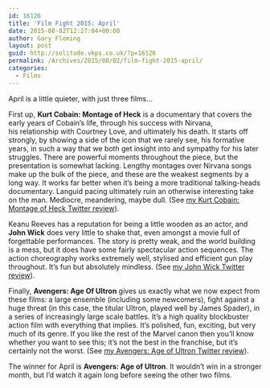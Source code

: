 ```yaml
---
id: 16126
title: 'Film Fight 2015: April'
date: 2015-08-02T12:27:04+00:00
author: Gary Fleming
layout: post
guid: http://solitude.vkps.co.uk/?p=16126
permalink: /Archives/2015/08/02/film-fight-2015-april/
categories:
  - Films
---
```

April is a little quieter, with just three films&#8230;

First up, **Kurt Cobain: Montage of Heck** is a documentary that covers the early years of Cobain&#8217;s life, through his success with Nirvana, his relationship with Courtney Love, and ultimately his death. It starts off strongly, by showing a side of the icon that we rarely see, his formative years, in such a way that we both get insight into and sympathy for his later struggles. There are powerful moments throughout the piece, but the presentation is somewhat lacking. Lengthy montages over Nirvana songs make up the bulk of the piece, and these are the weakest segments by a long way. It works far better when it&#8217;s being a more traditional talking-heads documentary. Languid pacing ultimately ruin an otherwise interesting take on the man. Mediocre, meandering, maybe dull. (See [my Kurt Cobain: Montage of Heck Twitter review](https://twitter.com/garyfleming/status/589374007255965696)).

Keanu Reeves has a reputation for being a little wooden as an actor, and **John Wick** does very little to shake that, even amongst a movie full of forgettable performances. The story is pretty weak, and the world building is a mess, but it does have some fairly spectacular action sequences. The action choreography works extremely well, stylised and efficient gun play throughout. It&#8217;s fun but absolutely mindless. (See [my John Wick Twitter review](https://twitter.com/garyfleming/status/589374556000878592)).

Finally, **Avengers: Age Of Ultron** gives us exactly what we now expect from these films: a large ensemble (including some newcomers), fight against a huge threat (in this case, the titular Ultron, played well by James Spader), in a series of increasingly large scale battles. It&#8217;s a high quality blockbuster action film with everything that implies. It&#8217;s polished, fun, exciting, but very much of its genre. If you like the rest of the Marvel canon then you&#8217;ll know whether you want to see this; it&#8217;s not the best in the franchise, but it&#8217;s certainly not the worst. (See [my Avengers: Age of Ultron Twitter review](https://twitter.com/garyfleming/status/591688035554750464)).

The winner for April is **Avengers: Age of Ultron**. It wouldn&#8217;t win in a stronger month, but I&#8217;d watch it again long before seeing the other two films.